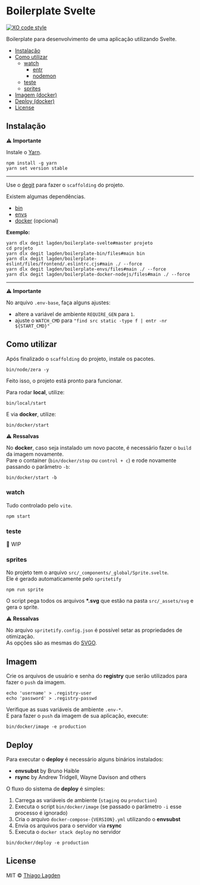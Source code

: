 # Boilerplate Svelte

[![XO code style][xo-img]][xo]

[xo-img]:        https://img.shields.io/badge/code_style-XO-5ed9c7.svg
[xo]:            https://github.com/sindresorhus/xo


Boilerplate para desenvolvimento de uma aplicação utilizando Svelte.

- [Instalação](#instalação)
- [Como utilizar](#como-utilizar)
    - [watch](#watch)
        - [entr](#entr)
        - [nodemon](#nodemon)
    - [teste](#teste)
    - [sprites](#sprites)
- [Imagem (docker)](#imagem-docker)
- [Deploy (docker)](#deploy-docker)
- [License](#license)


## Instalação

⚠️ **Importante**

Instale o [Yarn](https://yarnpkg.com/getting-started/install).

```
npm install -g yarn
yarn set version stable
```

---

Use o [degit](https://github.com/Rich-Harris/degit) para fazer o `scaffolding` do projeto.

Existem algumas dependências.

- [bin](https://github.com/lagden/boilerplate-bin)
- [envs](https://github.com/lagden/boilerplate-envs)
- [docker](https://github.com/lagden/boilerplate-docker-nodejs) (opcional)


**Exemplo:**

```shell
yarn dlx degit lagden/boilerplate-svelte#master projeto
cd projeto
yarn dlx degit lagden/boilerplate-bin/files#main bin
yarn dlx degit lagden/boilerplate-eslint/files/frontend/.eslintrc.cjs#main ./ --force
yarn dlx degit lagden/boilerplate-envs/files#main ./ --force
yarn dlx degit lagden/boilerplate-docker-nodejs/files#main ./ --force
```

---

⚠️ **Importante**

No arquivo `.env-base`, faça alguns ajustes:

- altere a variável de ambiente `REQUIRE_GEN` para `1`.
- ajuste o `WATCH_CMD` para `"find src static -type f | entr -nr ${START_CMD}"`


## Como utilizar

Após finalizado o `scaffolding` do projeto, instale os pacotes.

```shell
bin/node/zera -y
```

Feito isso, o projeto está pronto para funcionar.

Para rodar **local**, utilize:

```shell
bin/local/start
```

E via **docker**, utilize:

```shell
bin/docker/start
```

⚠️ **Ressalvas**

No **docker**, caso seja instalado um novo pacote, é necessário fazer o `build` da imagem novamente.  
Pare o container (`bin/docker/stop` ou `control + c`) e rode novamente passando o parâmetro `-b`:

```shell
bin/docker/start -b
```


### watch

Tudo controlado pelo `vite`.

```shell
npm start
```


### teste

🚧 WIP


### sprites

No projeto tem o arquivo `src/_components/_global/Sprite.svelte`.  
Ele é gerado automaticamente pelo `spritetify`

```shell
npm run sprite
```

O script pega todos os arquivos **\*.svg** que estão na pasta `src/_assets/svg` e gera o sprite.

⚠️ **Ressalvas**

No arquivo `spritetify.config.json` é possível setar as propriedades de otimização.  
As opções são as mesmas do [SVGO](https://github.com/svg/svgo#built-in-plugins).


## Imagem

Crie os arquivos de usuário e senha do **registry** que serão utilizados para fazer o `push` da imagem.

```shell
echo 'username' > .registry-user
echo 'password' > .registry-passwd
```

Verifique as suas variáveis de ambiente `.env-*`.  
E para fazer o `push` da imagem de sua aplicação, execute:

```shell
bin/docker/image -e production
```


## Deploy

Para executar o **deploy** é necessário alguns binários instalados:

- **envsubst** by Bruno Haible
- **rsync** by Andrew Tridgell, Wayne Davison and others

O fluxo do sistema de **deploy** é simples:

1. Carrega as variáveis de ambiente (`staging` ou `production`)
2. Executa o script `bin/docker/image` (se passado o parâmetro `-i` esse processo é ignorado)
3. Cria o arquivo `docker-compose-{VERSION}.yml` utilizando o **envsubst**
4. Envia os arquivos para o servidor via **rsync**
5. Executa o `docker stack deploy` no servidor

```shell
bin/docker/deploy -e production
```


## License

MIT © [Thiago Lagden](https://github.com/lagden)
